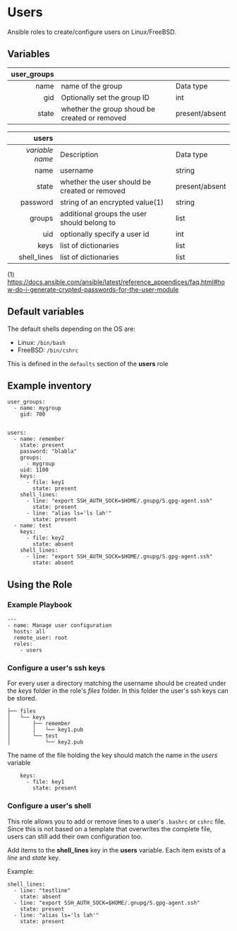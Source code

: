 # Users
Ansible roles to create/configure users on Linux/FreeBSD.

## Variables 
| user_groups  |                                               |                |
| ---:         |---                                            |---             |
| name         | name of the group                             | Data type      |
| gid          | Optionally set the group ID                   | int            |
| state        | whether the group shoud be created or removed | present/absent |


| users            |   |    |
| ---:             |---| ---|
| _variable name_  | Description                                   | Data type       | 
| name             | username                                      | string          |
| state            | whether the user should be created or removed | present/absent  |
| password         | string of an encrypted value(1)               | string          |
| groups           | additional groups the user should belong to   | list            |
| uid              | optionally specify a user id                  | int             |
| keys             | list of dictionaries                          | list            |
| shell_lines      | list of dictionaries                          | list            |

(1) https://docs.ansible.com/ansible/latest/reference_appendices/faq.html#how-do-i-generate-crypted-passwords-for-the-user-module
## Default variables
The default shells depending on the OS are:

- Linux: `/bin/bash`
- FreeBSD: `/bin/cshrc`

This is defined in the `defaults` section of the **users** role


## Example inventory
```
user_groups:
  - name: mygroup
    gid: 700


users:
  - name: remember
    state: present
    password: "blabla"
    groups:
      - mygroup
    uid: 1100
    keys:
      - file: key1
        state: present
    shell_lines:
      - line: "export SSH_AUTH_SOCK=$HOME/.gnupg/S.gpg-agent.ssh"
        state: present
      - line: "alias ls='ls lah'"
        state: present
  - name: test
    keys:
      - file: key2
        state: absent
    shell_lines:
      - line: "export SSH_AUTH_SOCK=$HOME/.gnupg/S.gpg-agent.ssh"
        state: absent
```
## Using the Role
### Example Playbook
```
---
- name: Manage user configuration
  hosts: all
  remote_user: root
  roles:
    - users
```
### Configure a user's ssh keys
For every user a directory matching the username should be created under the _keys_ folder in the role's _files_ folder. In this folder the user's ssh keys can be stored.

```
├── files
│   └── keys
│       ├── remember
│       │   └── key1.pub
│       └── test
│           └── key2.pub
```
The name of the file holding the key should match the name in the _users_ variable

```
    keys:
      - file: key1
        state: present
```

### Configure a user's shell
This role allows you to add or remove lines to a user's `.bashrc` or `cshrc` file. Since this is not based on a template that overwrites the complete file, users can still add their own configuration too.

Add items to the **shell_lines** key in the **users** variable. Each item exists of a _line_ and _state_ key.

Example:
```
shell_lines:
  - line: "testline"
    state: absent
  - line: "export SSH_AUTH_SOCK=$HOME/.gnupg/S.gpg-agent.ssh"
    state: present
  - line: "alias ls='ls lah'"
    state: present
```




